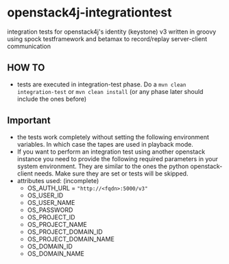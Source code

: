 openstack4j-integrationtest
===========================

integration tests for openstack4j's identity (keystone) v3 written in groovy using spock testframework and betamax to record/replay server-client communication

HOW TO
------
* tests are executed in integration-test phase. Do a ```mvn clean integration-test``` or ```mvn clean install``` (or any phase later should include the ones before)

Important
---------
* the tests work completely without setting the following environment variables. In which case the tapes are used in playback mode.
* If you want to perform an integration test using another openstack instance you need to provide the following required parameters in your system environment. They are similar to the ones the python openstack-client needs. Make sure they are set or tests will be skipped. 
* attributes used: (incomplete)
	* OS_AUTH_URL = ``` "http://<fqdn>:5000/v3" ```
	* OS_USER_ID
	* OS_USER_NAME
	* OS_PASSWORD
	* OS_PROJECT_ID
	* OS_PROJECT_NAME
	* OS_PROJECT_DOMAIN_ID
	* OS_PROJECT_DOMAIN_NAME
	* OS_DOMAIN_ID
	* OS_DOMAIN_NAME 